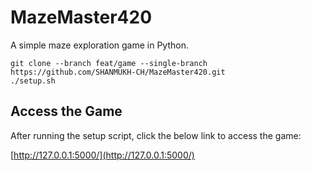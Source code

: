 # MazeMaster420
A simple maze exploration game in Python.

```shell
git clone --branch feat/game --single-branch https://github.com/SHANMUKH-CH/MazeMaster420.git
./setup.sh
```

## Access the Game

After running the setup script, click the below link to access the game:

[http://127.0.0.1:5000/](http://127.0.0.1:5000/)
